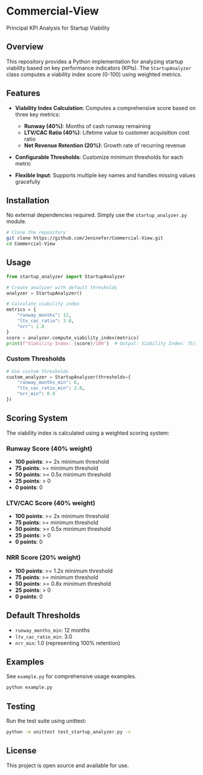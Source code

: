 # Commercial-View
Principal KPI Analysis for Startup Viability

## Overview

This repository provides a Python implementation for analyzing startup viability based on key performance indicators (KPIs). The `StartupAnalyzer` class computes a viability index score (0-100) using weighted metrics.

## Features

- **Viability Index Calculation**: Computes a comprehensive score based on three key metrics:
  - **Runway (40%)**: Months of cash runway remaining
  - **LTV/CAC Ratio (40%)**: Lifetime value to customer acquisition cost ratio
  - **Net Revenue Retention (20%)**: Growth rate of recurring revenue

- **Configurable Thresholds**: Customize minimum thresholds for each metric
- **Flexible Input**: Supports multiple key names and handles missing values gracefully

## Installation

No external dependencies required. Simply use the `startup_analyzer.py` module.

```bash
# Clone the repository
git clone https://github.com/Jeninefer/Commercial-View.git
cd Commercial-View
```

## Usage

```python
from startup_analyzer import StartupAnalyzer

# Create analyzer with default thresholds
analyzer = StartupAnalyzer()

# Calculate viability index
metrics = {
    "runway_months": 12,
    "ltv_cac_ratio": 3.0,
    "nrr": 1.0
}
score = analyzer.compute_viability_index(metrics)
print(f"Viability Index: {score}/100")  # Output: Viability Index: 75/100
```

### Custom Thresholds

```python
# Use custom thresholds
custom_analyzer = StartupAnalyzer(thresholds={
    "runway_months_min": 6,
    "ltv_cac_ratio_min": 2.0,
    "nrr_min": 0.9
})
```

## Scoring System

The viability index is calculated using a weighted scoring system:

### Runway Score (40% weight)
- **100 points**: >= 2x minimum threshold
- **75 points**: >= minimum threshold
- **50 points**: >= 0.5x minimum threshold
- **25 points**: > 0
- **0 points**: 0

### LTV/CAC Score (40% weight)
- **100 points**: >= 2x minimum threshold
- **75 points**: >= minimum threshold
- **50 points**: >= 0.5x minimum threshold
- **25 points**: > 0
- **0 points**: 0

### NRR Score (20% weight)
- **100 points**: >= 1.2x minimum threshold
- **75 points**: >= minimum threshold
- **50 points**: >= 0.8x minimum threshold
- **25 points**: > 0
- **0 points**: 0

## Default Thresholds

- `runway_months_min`: 12 months
- `ltv_cac_ratio_min`: 3.0
- `nrr_min`: 1.0 (representing 100% retention)

## Examples

See `example.py` for comprehensive usage examples.

```bash
python example.py
```

## Testing

Run the test suite using unittest:

```bash
python -m unittest test_startup_analyzer.py -v
```

## License

This project is open source and available for use.
